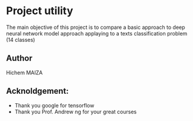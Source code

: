 # Project utility 
The main objective of this project is to compare a basic approach to deep neural network model approach applaying to a texts classification problem  (14 classes)
## Author 
Hichem MAIZA 
## Acknoldgement:
- Thank you google for tensorflow 
- Thank you Prof. Andrew ng for your great courses
